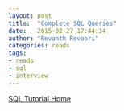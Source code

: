 ```yaml
---
layout: post
title:  "Complete SQL Queries"
date:   2015-02-27 17:44:34
author: "Revanth Revoori"
categories: reads
tags:
- reads
- sql
- interview
---
```

<a class="embedly-card" href="http://www.bullraider.com/database/sql-tutorial">SQL Tutorial Home</a>